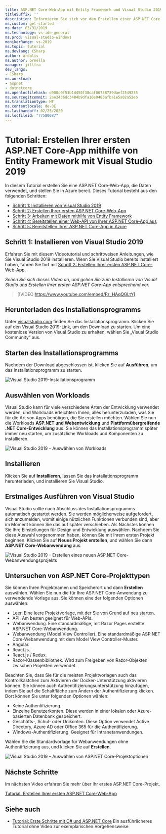 ```yaml
---
title: ASP.NET Core-Web-App mit Entity Framework und Visual Studio 2019
titleSuffix: ''
description: Informieren Sie sich vor dem Erstellen einer ASP.NET Core-Web-App zuerst anhand dieses Videotutorials und schrittweiser Anleitungen über das Installieren von Visual Studio-2019.
ms.custom: get-started
ms.date: 03/31/2019
ms.technology: vs-ide-general
ms.prod: visual-studio-windows
monikerRange: vs-2019
ms.topic: tutorial
ms.devlang: CSharp
author: ardalis
ms.author: ornella
manager: jillfra
dev_langs:
- CSharp
ms.workload:
- aspnet
- dotnetcore
ms.openlocfilehash: d900c0f51b14450f38caf06738739daef2549235
ms.sourcegitcommit: 2ae2436dc3484b9dfa10e0483afba1e5a02a52eb
ms.translationtype: HT
ms.contentlocale: de-DE
ms.lasthandoff: 02/25/2020
ms.locfileid: "77580087"
---
```

# <a name="tutorial-create-your-first-aspnet-core-app-using-entity-framework-with-visual-studio-2019"></a>Tutorial: Erstellen Ihrer ersten ASP.NET Core-App mithilfe von Entity Framework mit Visual Studio 2019

In diesem Tutorial erstellen Sie eine ASP.NET Core-Web-App, die Daten verwendet, und stellen Sie in Azure bereit. Dieses Tutorial besteht aus den folgenden Schritten:

- [Schritt 1: Installieren von Visual Studio 2019](#step-1-install-visual-studio-2019)
- [Schritt 2: Erstellen Ihrer ersten ASP.NET Core-Web-App](tutorial-aspnet-core-ef-step-02.md)
- [Schritt 3: Arbeiten mit Daten mithilfe von Entity Framework](tutorial-aspnet-core-ef-step-03.md)
- [Schritt 4: Bereitstellen einer Web-API von Ihrer ASP.NET Core-App aus](tutorial-aspnet-core-ef-step-04.md)
- [Schritt 5: Bereitstellen Ihrer ASP.NET Core-App in Azure](tutorial-aspnet-core-ef-step-05.md)

## <a name="step-1-install-visual-studio-2019"></a>Schritt 1: Installieren von Visual Studio 2019

Erfahren Sie mit diesem Videotutorial und schrittweisen Anleitungen, wie Sie Visual Studio 2019 installieren. Wenn Sie Visual Studio bereits installiert haben, fahren Sie fort mit [Schritt 2: Erstellen Ihrer ersten ASP.NET Core-Web-App](tutorial-aspnet-core-ef-step-02.md).

_Sehen Sie sich dieses Video an, und gehen Sie zum Installieren von Visual Studio und Erstellen Ihrer ersten ASP.NET Core-App entsprechend vor._

> [!VIDEO https://www.youtube.com/embed/Fz_HAqQGLtY]

## <a name="download-the-installer"></a>Herunterladen des Installationsprogramms

Unter [visualstudio.com](https://visualstudio.com) finden Sie das Installationsprogramm. Klicken Sie auf den Visual Studio 2019-Link, um den Download zu starten. Um eine kostenlose Version von Visual Studio zu erhalten, wählen Sie „Visual Studio Community“ aus.

## <a name="start-the-installer"></a>Starten des Installationsprogramms

Nachdem der Download abgeschlossen ist, klicken Sie auf **Ausführen**, um das Installationsprogramm zu starten.

![Visual Studio 2019-Installationsprogramm](media/vs-2019/vs2019-installer.png)

## <a name="choose-workloads"></a>Auswählen von Workloads

Visual Studio kann für viele verschiedene Arten der Entwicklung verwendet werden, und Workloads erleichtern Ihnen, alles herunterzuladen, was Sie für die Art von Apps benötigen, die Sie erstellen möchten. Wählen Sie nun die Workloads **ASP.NET und Webentwicklung** und **Plattformübergreifende .NET Core-Entwicklung** aus. Sie können das Installationsprogramm später immer neu starten, um zusätzliche Workloads und Komponenten zu installieren.

![Visual Studio 2019 – Auswählen von Workloads](media/vs-2019/vs2019-choose-workloads.png)

## <a name="install"></a>Installieren

Klicken Sie auf **Installieren**, lassen Sie das Installationsprogramm herunterladen, und installieren Sie Visual Studio.

## <a name="run-visual-studio-for-the-first-time"></a>Erstmaliges Ausführen von Visual Studio

Visual Studio sollte nach Abschluss des Installationsprogramms automatisch gestartet werden. Sie werden möglicherweise aufgefordert, sich anzumelden, womit einige nützlichen Funktionen verbunden sind, aber im Moment können Sie das auf später verschieben. Als Nächstes können Sie Ihre Einstellungen für Design und Entwicklung auswählen. Nachdem Sie diese Auswahl vorgenommen haben, können Sie mit Ihrem ersten Projekt beginnen. Klicken Sie auf **Neues Projekt erstellen**, und wählen Sie dann **ASP.NET Core-Webanwendung** aus.

![Visual Studio 2019 – Erstellen eines neuen ASP.NET Core-Webanwendungsprojekts](media/vs-2019/vs2019-create-new-project.png)

## <a name="explore-aspnet-core-project-types"></a>Untersuchen von ASP.NET Core-Projekttypen

Sie können Ihren Projektnamen und Speicherort und dann **Erstellen** auswählen. Wählen Sie nun die für Ihre ASP.NET Core-Anwendung zu verwendende Vorlage aus. Sie können eine der folgenden Optionen auswählen:

- Leer. Eine leere Projektvorlage, mit der Sie von Grund auf neu starten.
- API. Am besten geeignet für Web-APIs.
- Webanwendung. Eine standardmäßige, mit Razor Pages erstellte ASP.NET Core-Webanwendung.
- Webanwendung (Model View Controller). Eine standardmäßige ASP.NET Core-Webanwendung mit dem Model View Controller-Muster.
- Angular.
- React.js.
- React.js / Redux.
- Razor-Klassenbibliothek. Wird zum Freigeben von Razor-Objekten zwischen Projekten verwendet.

Beachten Sie, dass Sie für die meisten Projektvorlagen auch das Kontrollkästchen zum Aktivieren der Docker-Unterstützung aktivieren können. Sie können auch Authentifizierungsunterstützung hinzufügen, indem Sie auf die Schaltfläche zum Ändern der Authentifizierung klicken. Dort können Sie unter folgenden Optionen wählen:

- Keine Authentifizierung.
- Einzelne Benutzerkonten. Diese werden in einer lokalen oder Azure-basierten Datenbank gespeichert.
- Geschäfts-, Schul- oder Unikonten. Diese Option verwendet Active Directory, Azure AD oder Office 365 für die Authentifizierung.
- Windows-Authentifizierung. Geeignet für Intranetanwendungen.

Wählen Sie die Standardvorlage für Webanwendungen ohne Authentifizierung aus, und klicken Sie auf **Erstellen**.

![Visual Studio 2019 – Auswählen von ASP.NET Core-Projektoptionen](media/vs-2019/vs2019-choose-aspnetcore-project.png)

## <a name="next-steps"></a>Nächste Schritte

Im nächsten Video erfahren Sie mehr über Ihr erstes ASP.NET Core-Projekt.

[Tutorial: Erstellen Ihrer ersten ASP.NET Core-Web-App](tutorial-aspnet-core-ef-step-02.md)

## <a name="see-also"></a>Siehe auch

- [Tutorial: Erste Schritte mit C# und ASP.NET Core](tutorial-aspnet-core.md) Ein ausführlicheres Tutorial ohne Video zur exemplarischen Vorgehensweise
